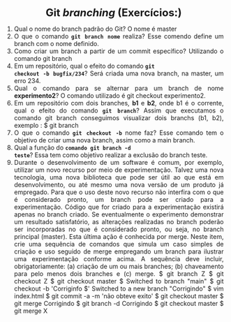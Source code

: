 <p style="text-align: center;"><font size="5"><b>Git <i>branching</i> (Exercícios:)</b></font></p1></p>
<DIV align="justify">

1. Qual o nome do branch padrão do Git?
O nome é master
2. O que o comando **<code>git branch nome</code>** realiza?
Esse comendo define um branch com o nome definido.
3. Como criar um branch a partir de um commit específico?
Utilizando o comando git branch
4. Em um repositório, qual o efeito do comando **<code>git checkout -b bugfix/234</code>**?
Será criada uma nova branch, na master, um erro 234. 
5. Qual o comando para se alternar para um branch de nome **experimento2**?
O comando utilizado é git checkout experimento2. 
6. Em um repositório com dois branches, **b1** e **b2**, onde b1 é o corrente, qual o efeito do comando **<code>git branch</code>**?
Assim que executamos o comando git branch conseguimos visualizar dois branchs (b1, b2), exemplo : $ git branch
7. O que o comando **<code>git checkout -b</code>** nome faz?
Esse comando tem o objetivo de criar uma nova branch, assim como a main branch. 
8. Qual a função do <code>**comando git branch -d teste</code>**?
Essa tem como objetivo realizar a exclusão do branch teste.
9. Durante o desenvolvimento de um software é comum, por exemplo, utilizar um novo recurso por meio de experimentação. Talvez uma nova tecnologia, uma nova biblioteca que pode ser útil ao que está em desenvolvimento, ou até mesmo uma nova versão de um produto já empregado. Para que o uso deste novo recurso não interfira com o que é considerado pronto, um branch pode ser criado para a experimentação. Código que for criado para a experimentação existirá apenas no branch criado. Se eventualmente o experimento demonstrar um resultado satisfatório, as alterações realizadas no branch poderão ser incorporadas no que é considerado pronto, ou seja, no branch principal (master). Esta última ação é conhecida por merge. Neste item, crie uma sequência de comandos que simula um caso simples de criação e uso seguido de merge empregando um branch para ilustrar uma experimentação conforme acima. A sequência deve incluir, obrigatoriamente: (a) criação de um ou mais branches; (b) chaveamento para pelo menos dois branches e (c) merge.
$ git branch Z
$ git checkout Z
$ git checkout master 
$ Switched to branch "main"
$ git checkout -b 'Corriginfo
$' Switched to a new branch "Corrigindo"
$ vim index.html 
$ git commit -a -m 'não obteve exito'
$ git checkout master 
$ git merge Corrigindo
$ git branch -d Corrigindo
$ git checkout master 
$ git merge X

</DIV/>